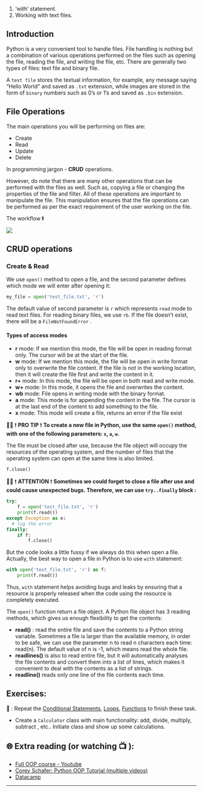 1. ‘with’ statement. 
1. Working with text files. 
## Introduction 
Python is a very convenient tool to handle files.
File handling is nothing but a combination of various operations performed on the files such as opening the file, reading the file, and writing the file, etc.
There are generally two types of files: text file and binary file.

A `text file` stores the textual information, for example, any message saying “Hello World” and saved as `.txt` extension, while images are stored in the form of `binary` numbers such as 0’s or 1’s and saved as `.bin` extension.

## File Operations
The main operations you will be performing on files are:
* Create
* Read
* Update
* Delete

In programming jargon - **CRUD** operations.

However, do note that there are many other operations that can be performed with the files as well. Such as, copying a file or changing the properties of the file and filter.
All of these operations are important to manipulate the file. This manipulation ensures that the file operations can be performed as per the exact requirement of the user working on the file.

The workflow ⏬ 

![](https://github.com/CodeAcademy-Online/python-new-material/blob/master/images/crud%20workflow.png)

## CRUD operations

### Create & Read
We use ```open()``` method to open a file, and the second parameter defines which mode we will enter after opening it:

```python
my_file = open('test_file.txt', 'r')
```
The default value of second parameter is `r` which represents `read` mode to read text files. For reading binary files, we use `rb`.
If the file doesn’t exist, there will be a `FileNotFoundError` .

#### Types of access modes
* **r** mode: If we mention this mode, the file will be open in reading format only. The cursor will be at the start of the file.
* **w** mode: If we mention this mode, the file will be open in write format only to overwrite the file content. If the file is not in the working location, then it will create the file first and write the content in it.
* **r+** mode: In this mode, the file will be open in both read and write mode.
* **w+** mode: In this mode, it opens the file and overwrites the content.
* **wb** mode: File opens in writing mode with the binary format.
* **a** mode: This mode is for appending the content in the file. The cursor is at the last end of the content to add something to the file.
* **x** mode: This mode will create a file, returns an error if the file exist


👨‍🏫  ❗ **PRO TIP** ❗ 
**To create a new file in Python, use the same `open()` method, with one of the following parameters: `x`, `a`, `w`.**

The file must be closed after use, because the file object will occupy the resources of the operating system, and the number of files that the operating system can open at the same time is also limited.

```python
f.close()
```
👨‍🏫  ❗ **ATTENTION** ❗ 
**Sometimes we could forget to close a file after use and could cause unexpected bugs. Therefore, we can use `try..finally` block :**
```python
try:
    f = open('test_file.txt', 'r')
    print(f.read())
except Exception as e:
  # log the error
finally:
    if f:
        f.close()
```
But the code looks a little fussy if we always do this when open a file. Actually, the best way to open a file in Python is to use `with` statement:

```python
with open('test_file.txt', 'r') as f:
    print(f.read())
```
Thus, `with` statement helps avoiding bugs and leaks by ensuring that a resource is properly released when the code using the resource is completely executed.

The `open()` function return a file object. A Python file object has 3 reading methods, which gives us enough flexibility to get the contents:

* **read()** : read the entire file and save the contents to a Python string variable. Sometimes a file is larger than the available memory, in order to be safe, we can use the parameter n to read n characters each time: read(n). The default value of n is -1, which means read the whole file.
* **readlines()** is also to read entire file, but it will automatically analyses the file contents and convert them into a list of lines, which makes it convenient to deal with the contents as a list of strings.
* **readline()** reads only one line of the file contents each time.
## Exercises: 
🧠 : Repeat the [Conditional Statements](https://github.com/CodeAcademy-Online/python-new-material/wiki/Lesson-6:-Conditional-Statements), [Loops](https://github.com/CodeAcademy-Online/python-new-material/wiki/Lesson-8:-Loops), [Functions](https://github.com/CodeAcademy-Online/python-new-material/wiki/Lesson-10:-Functions) to finish these task.
* Create a `Calculator` class with main functionality: add, divide, multiply, subtract , etc.. Initiate class and show up some calculations.


## 🌐  Extra reading (or watching 📺 ):


* [Full OOP course - Youtube](https://www.youtube.com/watch?v=Ej_02ICOIgs)
* [Corey Schafer: Python OOP Tutorial (multiple videos)](https://www.youtube.com/watch?v=ZDa-Z5JzLYM)
* [Datacamp](https://www.datacamp.com/tutorial/python-oop-tutorial)
***
